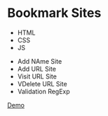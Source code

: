 # Bookmark Sites
<ul>
  <li>HTML</li>
  <li>CSS</li>
  <li>JS</li>
</ul>

<ul>
  <li>Add NAme Site</li>
  <li>Add URL Site</li>
  <li>Visit URL Site</li>
  <li>VDelete URL Site</li>
  <li>Validation RegExp</li>
</ul>

<a href = "https://fakhrbasha.github.io/Bookmark/" target="_blank" >Demo</a>
